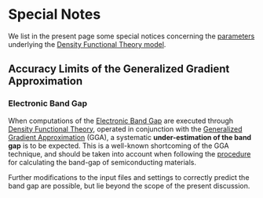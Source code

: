 # Special Notes 

We list in the present page some special notices concerning the [parameters](parameters.md) underlying the [Density Functional Theory model](overview.md).

## Accuracy Limits of the Generalized Gradient Approximation

### Electronic Band Gap

When computations of the [Electronic Band Gap](../../properties-directory/non-scalar/band-gaps.md) are executed through [Density Functional Theory](../../models-directory/dft/overview.md), operated in conjunction with the [Generalized Gradient Approximation](parameters.md#subtype) (GGA), a systematic **under-estimation of the band gap** is to be expected. This is a well-known shortcoming of the GGA technique, and should be taken into account when following the [procedure](../../tutorials/dft/electronic/band-gap.md) for calculating the band-gap of semiconducting materials. 

Further modifications to the input files and settings to correctly predict the band gap are possible, but lie beyond the scope of the present discussion.
